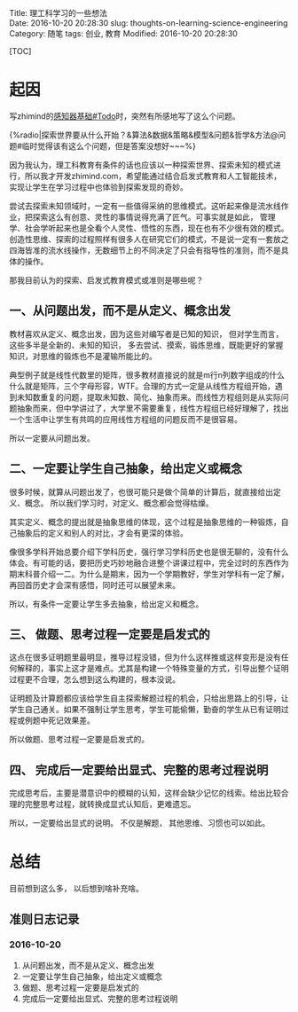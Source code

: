 Title: 理工科学习的一些想法   
Date: 2016-10-20 20:28:30
slug: thoughts-on-learning-science-engineering  
Category: 随笔
tags: 创业, 教育
Modified: 2016-10-20 20:28:30

[TOC]

# 起因

写zhimind的[感知器基础#Todo]()时，突然有所感地写了这么个问题。

{%radio|探索世界要从什么开始？&算法&数据&策略&模型&问题&哲学&方法@问题#临时觉得该有这么个问题，但是答案没想好~~~%}

因为我认为，理工科教育有条件的话也应该以一种探索世界、探索未知的模式进行，所以我才开发zhimind.com，希望能通过结合启发式教育和人工智能技术，实现让学生在学习过程中也体验到探索发现的奇妙。

尝试去探索未知领域时，一定有一些值得采纳的思维模式。这听起来像是流水线作业，把探索这么有创意、灵性的事情说得充满了匠气。可事实就是如此， 管理学、社会学听起来也是全看个人灵性、悟性的东西，现在也有不少很有效的模式。创造性思维、探索的过程照样有很多人在研究它们的模式，不是说一定有一套放之四海皆准的流水线操作，无数细节上的不同决定了只会有指导性的准则，而不是具体的操作。

那我目前认为的探索、启发式教育模式或准则是哪些呢？

## 一、从问题出发，而不是从定义、概念出发

教材喜欢从定义、概念出发，因为这些对编写者是已知的知识， 但对学生而言， 这些多半是全新的、未知的知识， 多去尝试、摸索，锻炼思维，既能更好的掌握知识，对思维的锻炼也不是灌输所能比的。

典型例子就是线性代数里的矩阵，很多教材直接说的就是m行n列数字组成的什么什么就是矩阵，三个字母形容，WTF。合理的方式一定是从线性方程组开始，遇到未知数重复的问题，提取未知数、简化、抽象而来。而线性方程组则是从实际问题抽象而来，但中学讲过了，大学里不需要重复，线性方程组已经好理解了，找出一个生活中让学生有共鸣的应用线性方程组的问题反而不是很容易。

所以一定要从问题出发。

## 二、一定要让学生自己抽象，给出定义或概念

很多时候，就算从问题出发了，也很可能只是做个简单的计算后，就直接给出定义、概念。 所以我们学习时，对定义、概念都会觉得枯燥。

其实定义、概念的提出就是抽象思维的体现，这个过程是抽象思维的一种锻炼，自己抽象后的定义和别人的对比，才会有更深的体验。

像很多学科开始总要介绍下学科历史，强行学习学科历史也是很无聊的，没有什么体会。有可能的话，要把历史巧妙地融合进整个讲课过程中，完全过时的东西作为期末科普介绍一二。为什么是期末，因为一个学期教好，学生对学科有一定了解，再回首历史才会深有感悟，同时还可以展望未来。

所以，有条件一定要让学生多去抽象，给出定义和概念。

## 三、 做题、思考过程一定要是启发式的

这点在很多证明题里最明显，推导过程没错，但为什么这样推或这样变形是没有任何解释的，事实上这才是难点。尤其是构建一个特殊变量的方式，引导出整个证明过程更不合理，怎么想到这么构建的，根本没说。

证明题及计算题都应该给学生自主探索解题过程的机会，只给出思路上的引导，让学生自己通关。如果不强制让学生思考，学生可能偷懒，勤奋的学生从已有证明过程或例题中死记效果差。

所以做题、思考过程一定要是启发式的。

## 四、 完成后一定要给出显式、完整的思考过程说明

完成思考后，主要是潜意识中的模糊的认知，这样会缺少记忆的线索。给出比较合理的完整思考过程，就转换成显式认知后，更难遗忘。

所以，一定要给出显式的说明。 不仅是解题， 其他思维、习惯也可以如此。


# 总结

目前想到这么多， 以后想到啥补充啥。

## 准则日志记录

### 2016-10-20

1. 从问题出发，而不是从定义、概念出发
2. 一定要让学生自己抽象，给出定义或概念
3. 做题、思考过程一定要是启发式的
4. 完成后一定要给出显式、完整的思考过程说明
